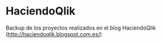 # HaciendoQlik
Backup de los proyectos realizados en el blog HaciendoQlik (http://haciendoqlik.blogspot.com.es/)
